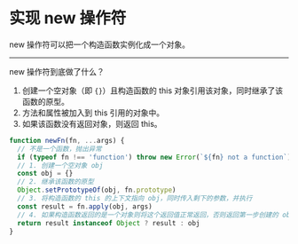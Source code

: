# 实现 new 操作符

new 操作符可以把一个构造函数实例化成一个对象。

---

new 操作符到底做了什么？

1. 创建一个空对象（即 `{}`）且构造函数的 this 对象引用该对象，同时继承了该函数的原型。
2. 方法和属性被加入到 this 引用的对象中。
3. 如果该函数没有返回对象，则返回 this。

```js
function newFn(fn, ...args) {
  // 不是一个函数，抛出异常
  if (typeof fn !== 'function') throw new Error(`${fn} not a function`)
  // 1. 创建一个空对象 obj
  const obj = {}
  // 2. 继承该函数的原型
  Object.setPrototypeOf(obj, fn.prototype)
  // 3. 将构造函数的 this 的上下文指向 obj，同时传入剩下的参数，并执行
  const result = fn.apply(obj, args)
  // 4. 如果构造函数返回的是一个对象则将这个返回值正常返回，否则返回第一步创建的 obj
  return result instanceof Object ? result : obj
}
```
